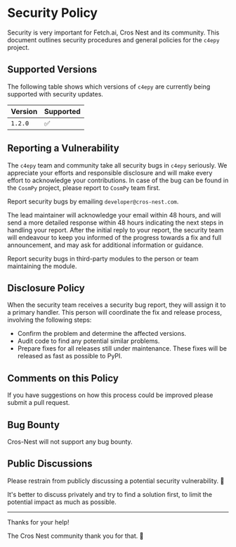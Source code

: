# Security Policy

Security is very important for Fetch.ai, Cros Nest and its community. This document outlines security procedures and general policies for the `c4epy` project.

## Supported Versions

The following table shows which versions of `c4epy` are currently being supported with security updates.

| Version  | Supported          |
|----------| ------------------ |
| `1.2.0` | :white_check_mark: |

## Reporting a Vulnerability

The `c4epy` team and community take all security bugs in `c4epy` seriously. We appreciate your efforts and responsible disclosure and will make every effort to acknowledge your contributions.
In case of the bug can be found in the `CosmPy` project, please report to `CosmPy` team first.

Report security bugs by emailing `developer@cros-nest.com`.

The lead maintainer will acknowledge your email within 48 hours, and will send a more detailed response within 48 hours indicating the next steps in handling your report. After the initial reply to your report, the security team will endeavour to keep you informed of the progress towards a fix and full announcement, and may ask for additional information or guidance.

Report security bugs in third-party modules to the person or team maintaining the module.

## Disclosure Policy

When the security team receives a security bug report, they will assign it to a primary handler. This person will coordinate the fix and release process, involving the following steps:

- Confirm the problem and determine the affected versions.
- Audit code to find any potential similar problems.
- Prepare fixes for all releases still under maintenance. These fixes will be released as fast as possible to PyPI.

## Comments on this Policy

If you have suggestions on how this process could be improved please submit a pull request.

## Bug Bounty

Cros-Nest will not support any bug bounty.

## Public Discussions

Please restrain from publicly discussing a potential security vulnerability. 🙊

It's better to discuss privately and try to find a solution first, to limit the potential impact as much as possible.

---

Thanks for your help!

The Cros Nest community thank you for that. 🙇